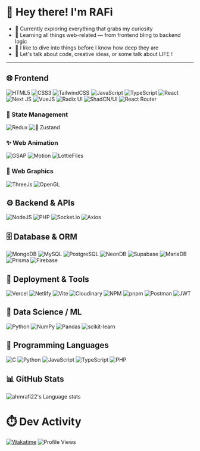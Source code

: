 # 👋 Hey there! I'm RAFi

- 🔭 Currently exploring everything that grabs my curiosity  
- 🌱 Learning all things web-related — from frontend bling to backend logic  
- 🧠 I like to dive into things before I know how deep they are  
- 💬 Let's talk about code, creative ideas, or some talk about LIFE !

---

## 🌐 Frontend

![HTML5](https://img.shields.io/badge/html5-%23E34F26.svg?style=for-the-badge&logo=html5&logoColor=white)
![CSS3](https://img.shields.io/badge/CSS3-1572B6?style=for-the-badge&logo=css3&logoColor=white)
![TailwindCSS](https://img.shields.io/badge/Tailwind_CSS-38B2AC?style=for-the-badge&logo=tailwind-css&logoColor=white)
![JavaScript](https://img.shields.io/badge/javascript-%23323330.svg?style=for-the-badge&logo=javascript&logoColor=%23F7DF1E)
![TypeScript](https://img.shields.io/badge/TypeScript-007ACC?style=for-the-badge&logo=typescript&logoColor=white)
![React](https://img.shields.io/badge/React-20232A?style=for-the-badge&logo=react&logoColor=61DAFB)
![Next JS](https://img.shields.io/badge/next%20js-000000?style=for-the-badge&logo=nextdotjs&logoColor=white)
![VueJS](https://img.shields.io/badge/Vue%20js-35495E?style=for-the-badge&logo=vuedotjs&logoColor=4FC08D)
![Radix UI](https://img.shields.io/badge/Radix_UI-161618?style=for-the-badge&logo=radix-ui&logoColor=white)
![ShadCN/UI](https://img.shields.io/badge/shadcn%2Fui-000000?style=for-the-badge&logo=shadcnui&logoColor=white)
![React Router](https://img.shields.io/badge/React_Router-CA4245?style=for-the-badge&logo=react-router&logoColor=white)



### 🧠 State Management

![Redux](https://img.shields.io/badge/Redux-593D88?style=for-the-badge&logo=redux&logoColor=white)
![🐻 Zustand](https://img.shields.io/badge/🐻%20Zustand-000000?style=for-the-badge&logoColor=white)



### ✨ Web Animation

![GSAP](https://img.shields.io/badge/GSAP-93CF2B?style=for-the-badge&logo=greensock&logoColor=white)
![Motion](https://img.shields.io/badge/Motion-FFF42B?logo=framer&logoColor=black&style=for-the-badge)
![LottieFiles](https://img.shields.io/badge/LottieFiles-0ABFBC?style=for-the-badge&logo=lottiefiles&logoColor=white)

 ### 📐 Web Graphics 

![ThreeJs](https://img.shields.io/badge/ThreeJs-black?style=for-the-badge&logo=three.js&logoColor=white)
![OpenGL](https://img.shields.io/badge/OpenGL-white?logo=OpenGL&style=for-the-badge)

## ⚙️ Backend & APIs

![NodeJS](https://img.shields.io/badge/node.js-6DA55F?style=for-the-badge&logo=node.js&logoColor=white)
![PHP](https://img.shields.io/badge/php-%23777BB4.svg?style=for-the-badge&logo=php&logoColor=white)
![Socket.io](https://img.shields.io/badge/Socket.io-010101?&style=for-the-badge&logo=Socket.io&logoColor=white)
![Axios](https://img.shields.io/badge/axios-671ddf?&style=for-the-badge&logo=axios&logoColor=white)



## 🗄️ Database & ORM

![MongoDB](https://img.shields.io/badge/MongoDB-%234ea94b.svg?style=for-the-badge&logo=mongodb&logoColor=white)
![MySQL](https://img.shields.io/badge/mysql-4479A1.svg?style=for-the-badge&logo=mysql&logoColor=white)
![PostgreSQL](https://img.shields.io/badge/PostgreSQL-316192?style=for-the-badge&logo=postgresql&logoColor=white)
![NeonDB](https://img.shields.io/badge/NeonDB-00E599?style=for-the-badge&logo=neon&logoColor=white)
![Supabase](https://img.shields.io/badge/Supabase-3ECF8E?style=for-the-badge&logo=supabase&logoColor=white)
![MariaDB](https://img.shields.io/badge/MariaDB-003545?style=for-the-badge&logo=mariadb&logoColor=white)
![Prisma](https://img.shields.io/badge/Prisma-3982CE?style=for-the-badge&logo=Prisma&logoColor=white)
![Firebase](https://img.shields.io/badge/firebase-%23039BE5.svg?style=for-the-badge&logo=firebase)



## 🚀 Deployment & Tools

![Vercel](https://img.shields.io/badge/Vercel-000000?style=for-the-badge&logo=vercel&logoColor=white)
![Netlify](https://img.shields.io/badge/netlify-%23000000.svg?style=for-the-badge&logo=netlify&logoColor=#00C7B7)
![Vite](https://img.shields.io/badge/Vite-B73BFE?style=for-the-badge&logo=vite&logoColor=FFD62E)
![Cloudinary](https://img.shields.io/badge/Cloudinary-3448C5?style=for-the-badge&logo=Cloudinary&logoColor=white)
![NPM](https://img.shields.io/badge/NPM-%23CB3837.svg?style=for-the-badge&logo=npm&logoColor=white)
![pnpm](https://img.shields.io/badge/pnpm-yellow?style=for-the-badge&logo=pnpm&logoColor=white)
![Postman](https://img.shields.io/badge/Postman-FF6C37?style=for-the-badge&logo=Postman&logoColor=white) ![JWT](https://img.shields.io/badge/JWT-000000?style=for-the-badge&logo=JSON%20web%20tokens&logoColor=white)


## 🔢 Data Science / ML

![Python](https://img.shields.io/badge/python-3670A0?style=for-the-badge&logo=python&logoColor=ffdd54)
![NumPy](https://img.shields.io/badge/numpy-%23013243.svg?style=for-the-badge&logo=numpy&logoColor=white)
![Pandas](https://img.shields.io/badge/pandas-%23150458.svg?style=for-the-badge&logo=pandas&logoColor=white)
![scikit-learn](https://img.shields.io/badge/scikit--learn-%23F7931E.svg?style=for-the-badge&logo=scikit-learn&logoColor=white)



## 💬 Programming Languages

![C](https://img.shields.io/badge/C-00599C?style=for-the-badge&logo=c&logoColor=white)
![Python](https://img.shields.io/badge/python-3670A0?style=for-the-badge&logo=python&logoColor=ffdd54)
![JavaScript](https://img.shields.io/badge/javascript-%23323330.svg?style=for-the-badge&logo=javascript&logoColor=%23F7DF1E)
![TypeScript](https://img.shields.io/badge/TypeScript-007ACC?style=for-the-badge&logo=typescript&logoColor=white)
![PHP](https://img.shields.io/badge/php-%23777BB4.svg?style=for-the-badge&logo=php&logoColor=white)



## 📊 GitHub Stats

![ahmrafi22's Language stats](https://github-stats-card-generator.vercel.app/api/svg?username=ahmrafi22&type=languages&theme=default&chart=bars)

# ⏱️ Dev Activity

[![Wakatime](https://wakatime.com/badge/user/d7d5cf63-4ec9-422f-a677-8823091fc3db.svg)](https://wakatime.com/@d7d5cf63-4ec9-422f-a677-8823091fc3db)
![Profile Views](https://komarev.com/ghpvc/?username=Raf-codes&color=blue)
